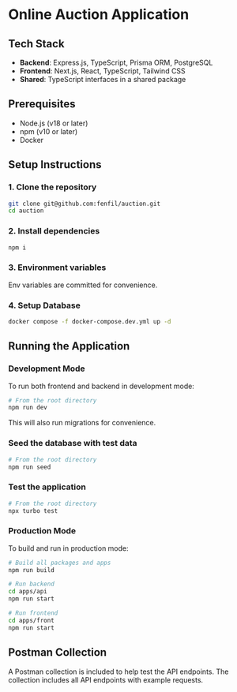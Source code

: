 # Online Auction Application

## Tech Stack

- **Backend**: Express.js, TypeScript, Prisma ORM, PostgreSQL
- **Frontend**: Next.js, React, TypeScript, Tailwind CSS
- **Shared**: TypeScript interfaces in a shared package

## Prerequisites

- Node.js (v18 or later)
- npm (v10 or later)
- Docker

## Setup Instructions

### 1. Clone the repository

```bash
git clone git@github.com:fenfil/auction.git
cd auction
```

### 2. Install dependencies

```bash
npm i
```

### 3. Environment variables

Env variables are committed for convenience.

### 4. Setup Database

```bash
docker compose -f docker-compose.dev.yml up -d
```

## Running the Application

### Development Mode

To run both frontend and backend in development mode:

```bash
# From the root directory
npm run dev
```

This will also run migrations for convenience.

### Seed the database with test data

```bash
# From the root directory
npm run seed
```

### Test the application

```bash
# From the root directory
npx turbo test
```

### Production Mode

To build and run in production mode:

```bash
# Build all packages and apps
npm run build

# Run backend
cd apps/api
npm run start

# Run frontend
cd apps/front
npm run start
```

## Postman Collection

A Postman collection is included to help test the API endpoints. The collection includes all API endpoints with example requests.
